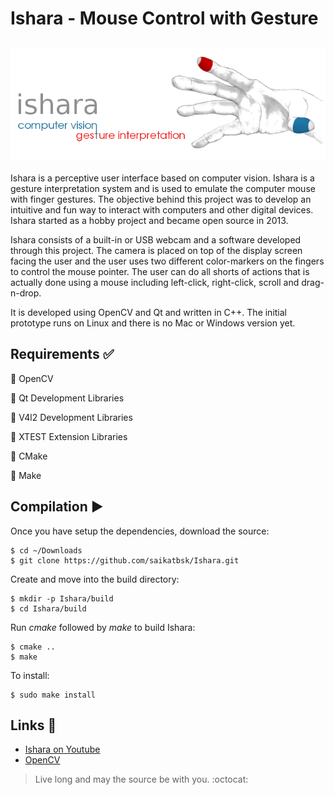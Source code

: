 Ishara - Mouse Control with Gesture
===============================================
![alt text](src/res/ishara_banner.png "Ishara")
--------------------------
Ishara is a perceptive user interface based on computer vision.
Ishara is a gesture interpretation system and is used to emulate
the computer mouse with finger gestures. The objective behind
this project was to develop an intuitive and fun way to interact
with computers and other digital devices.
Ishara started as a hobby project and became open source in 2013.

Ishara consists of a built-in or USB webcam and a software developed
through this project. The camera is placed on top of the display screen
facing the user and the user uses two different color-markers on the
fingers to control the mouse pointer. The user can do all shorts of
actions that is actually done using a mouse including left-click,
right-click, scroll and drag-n-drop.

It is developed using OpenCV and Qt and written in C++.
The initial prototype runs on Linux and there is no Mac or Windows version yet.

Requirements :white_check_mark:
-------------------------------
:pushpin: OpenCV

:pushpin: Qt Development Libraries

:pushpin: V4l2 Development Libraries

:pushpin: XTEST Extension Libraries

:pushpin: CMake

:pushpin: Make

Compilation :arrow_forward:
---------------------------
Once you have setup the dependencies, download the source:
```
$ cd ~/Downloads
$ git clone https://github.com/saikatbsk/Ishara.git
```

Create and move into the build directory:
```
$ mkdir -p Ishara/build
$ cd Ishara/build
```

Run *cmake* followed by *make* to build Ishara:
```
$ cmake ..
$ make
```

To install:
```
$ sudo make install
```

Links :link:
------------
* [Ishara on Youtube](https://www.youtube.com/watch?v=B1_xtdR8pn4)
* [OpenCV](http://opencv.org/)

> Live long and may the source be with you. :octocat:
